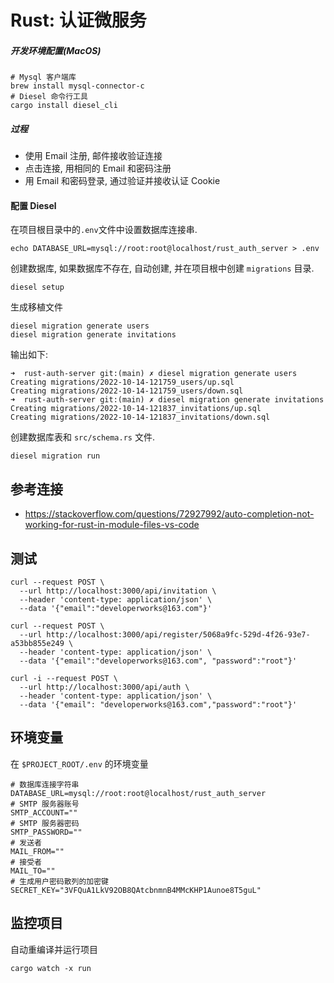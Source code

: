 # Rust: 认证微服务

##### 开发环境配置(MacOS)

```
# Mysql 客户端库
brew install mysql-connector-c
# Diesel 命令行工具
cargo install diesel_cli
```

##### 过程

- 使用 Email 注册, 邮件接收验证连接
- 点击连接, 用相同的 Email 和密码注册
- 用 Email 和密码登录, 通过验证并接收认证 Cookie

#### 配置 Diesel

在项目根目录中的`.env`文件中设置数据库连接串.

```
echo DATABASE_URL=mysql://root:root@localhost/rust_auth_server > .env
```

创建数据库, 如果数据库不存在, 自动创建, 并在项目根中创建 `migrations` 目录.

```
diesel setup
```

生成移植文件

```
diesel migration generate users
diesel migration generate invitations
```

输出如下:

```
➜  rust-auth-server git:(main) ✗ diesel migration generate users
Creating migrations/2022-10-14-121759_users/up.sql
Creating migrations/2022-10-14-121759_users/down.sql
➜  rust-auth-server git:(main) ✗ diesel migration generate invitations
Creating migrations/2022-10-14-121837_invitations/up.sql
Creating migrations/2022-10-14-121837_invitations/down.sql
```


创建数据库表和 `src/schema.rs` 文件.

```
diesel migration run
```

## 参考连接

- https://stackoverflow.com/questions/72927992/auto-completion-not-working-for-rust-in-module-files-vs-code

## 测试

```
curl --request POST \
  --url http://localhost:3000/api/invitation \
  --header 'content-type: application/json' \
  --data '{"email":"developerworks@163.com"}'

curl --request POST \
  --url http://localhost:3000/api/register/5068a9fc-529d-4f26-93e7-a53bb855e249 \
  --header 'content-type: application/json' \
  --data '{"email":"developerworks@163.com", "password":"root"}'

curl -i --request POST \
  --url http://localhost:3000/api/auth \
  --header 'content-type: application/json' \
  --data '{"email": "developerworks@163.com","password":"root"}'
```
## 环境变量

在 `$PROJECT_ROOT/.env` 的环境变量

```
# 数据库连接字符串
DATABASE_URL=mysql://root:root@localhost/rust_auth_server
# SMTP 服务器账号
SMTP_ACCOUNT=""
# SMTP 服务器密码
SMTP_PASSWORD=""
# 发送者
MAIL_FROM=""
# 接受者
MAIL_TO=""
# 生成用户密码散列的加密键
SECRET_KEY="3VFQuA1LkV92OB8QAtcbnmnB4MMcKHP1Aunoe8T5guL"
```

## 监控项目

自动重编译并运行项目

```
cargo watch -x run
```